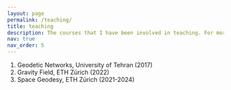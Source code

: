 ```yaml
---
layout: page
permalink: /teaching/
title: teaching
description: The courses that I have been involved in teaching. For mor information see my CV.
nav: true
nav_order: 5
---
```


1. Geodetic Networks, University of Tehran (2017)
2. Gravity Field, ETH Zürich (2022)
3. Space Geodesy, ETH Zürich (2021-2024)
